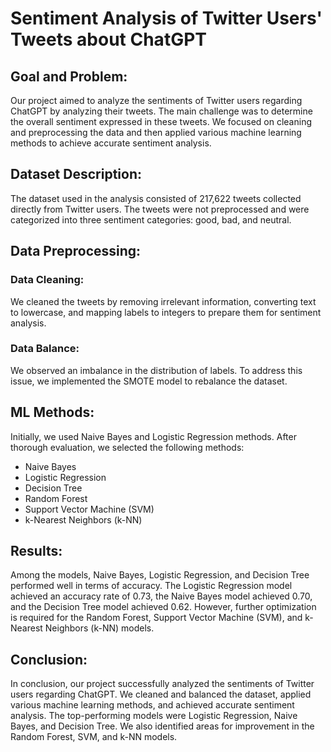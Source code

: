 # Sentiment Analysis of Twitter Users' Tweets about ChatGPT

## Goal and Problem:
Our project aimed to analyze the sentiments of Twitter users regarding ChatGPT by analyzing their tweets. The main challenge was to determine the overall sentiment expressed in these tweets. We focused on cleaning and preprocessing the data and then applied various machine learning methods to achieve accurate sentiment analysis.

## Dataset Description:
The dataset used in the analysis consisted of 217,622 tweets collected directly from Twitter users. The tweets were not preprocessed and were categorized into three sentiment categories: good, bad, and neutral.

## Data Preprocessing:

### Data Cleaning:
We cleaned the tweets by removing irrelevant information, converting text to lowercase, and mapping labels to integers to prepare them for sentiment analysis.

### Data Balance:
We observed an imbalance in the distribution of labels. To address this issue, we implemented the SMOTE model to rebalance the dataset.

## ML Methods:
Initially, we used Naive Bayes and Logistic Regression methods. After thorough evaluation, we selected the following methods:

- Naive Bayes
- Logistic Regression
- Decision Tree
- Random Forest
- Support Vector Machine (SVM)
- k-Nearest Neighbors (k-NN)

## Results:
Among the models, Naive Bayes, Logistic Regression, and Decision Tree performed well in terms of accuracy. The Logistic Regression model achieved an accuracy rate of 0.73, the Naive Bayes model achieved 0.70, and the Decision Tree model achieved 0.62. However, further optimization is required for the Random Forest, Support Vector Machine (SVM), and k-Nearest Neighbors (k-NN) models.

## Conclusion:
In conclusion, our project successfully analyzed the sentiments of Twitter users regarding ChatGPT. We cleaned and balanced the dataset, applied various machine learning methods, and achieved accurate sentiment analysis. The top-performing models were Logistic Regression, Naive Bayes, and Decision Tree. We also identified areas for improvement in the Random Forest, SVM, and k-NN models.
